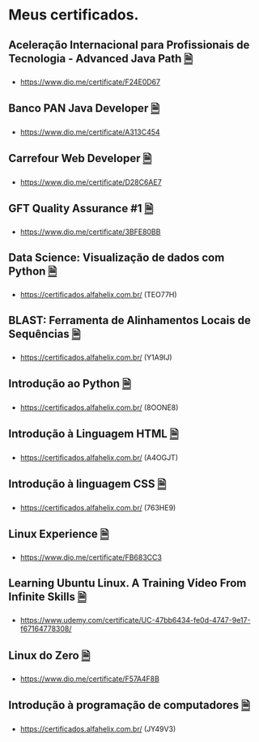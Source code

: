 # Meus certificados.
## Aceleração Internacional para Profissionais de Tecnologia - Advanced Java Path [🗎](https://github.com/abfranca/certificados/blob/main/PDF/Acelera%C3%A7%C3%A3o%20Internacional%20para%20Profissionais%20de%20Tecnologia%20-%20Advanced%20Java%20Path.pdf)
- https://www.dio.me/certificate/F24E0D67
## Banco PAN Java Developer [🗎](https://github.com/abfranca/certificados/blob/main/PDF/Banco%20PAN%20Java%20Developer.pdf)
- https://www.dio.me/certificate/A313C454
## Carrefour Web Developer [🗎](https://github.com/abfranca/certificados/blob/main/PDF/Carrefour%20Web%20Developer.pdf)
- https://www.dio.me/certificate/D28C6AE7
## GFT Quality Assurance #1 [🗎](https://github.com/abfranca/certificados/blob/main/PDF/GFT%20Quality%20Assurance%20%231.pdf)
- https://www.dio.me/certificate/3BFE80BB
## Data Science: Visualização de dados com Python [🗎](https://github.com/abfranca/certificados/blob/main/PDF/Data%20Science%20-%20Visualiza%C3%A7%C3%A3o%20de%20dados%20com%20Python.pdf)
- https://certificados.alfahelix.com.br/ (TEO77H)
## BLAST: Ferramenta de Alinhamentos Locais de Sequências [🗎](https://github.com/abfranca/certificados/blob/main/PDF/BLAST%20-%20Ferramenta%20de%20Alinhamentos%20Locais%20de%20Sequ%C3%AAncias.pdf)
- https://certificados.alfahelix.com.br/ (Y1A9IJ)
## Introdução ao Python [🗎](https://github.com/abfranca/certificados/blob/main/PDF/Introdu%C3%A7%C3%A3o%20ao%20Python.pdf)
- https://certificados.alfahelix.com.br/ (8OONE8)
## Introdução à Linguagem HTML [🗎](https://github.com/abfranca/certificados/blob/main/PDF/Introdu%C3%A7%C3%A3o%20%C3%A0%20Linguagem%20HTML.pdf)
- https://certificados.alfahelix.com.br/ (A4OGJT)
## Introdução à linguagem CSS [🗎](https://github.com/abfranca/certificados/blob/main/PDF/Introdu%C3%A7%C3%A3o%20%C3%A0%20linguagem%20CSS.pdf)
- https://certificados.alfahelix.com.br/ (763HE9)
## Linux Experience [🗎](https://github.com/abfranca/certificados/blob/main/PDF/Linux%20Experience.pdf)
- https://www.dio.me/certificate/FB683CC3
## Learning Ubuntu Linux. A Training Video From Infinite Skills [🗎](https://github.com/abfranca/certificados/blob/main/PDF/Learning%20Ubuntu%20Linux.%20A%20Training%20Video%20From%20Infinite%20Skills.pdf)
- https://www.udemy.com/certificate/UC-47bb6434-fe0d-4747-9e17-f67164778308/
## Linux do Zero [🗎](https://github.com/abfranca/certificados/blob/main/PDF/Linux%20do%20Zero.pdf)
- https://www.dio.me/certificate/F57A4F8B
## Introdução à programação de computadores [🗎](https://github.com/abfranca/certificados/blob/main/PDF/Introdu%C3%A7%C3%A3o%20%C3%A0%20programa%C3%A7%C3%A3o%20de%20computadores.pdf)
- https://certificados.alfahelix.com.br/ (JY49V3)